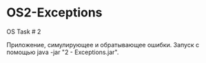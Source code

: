 OS2-Exceptions
==============

OS Task # 2

Приложение, симулирующее и обратывающее ошибки.
Запуск с помощью java -jar "2 - Exceptions.jar".
